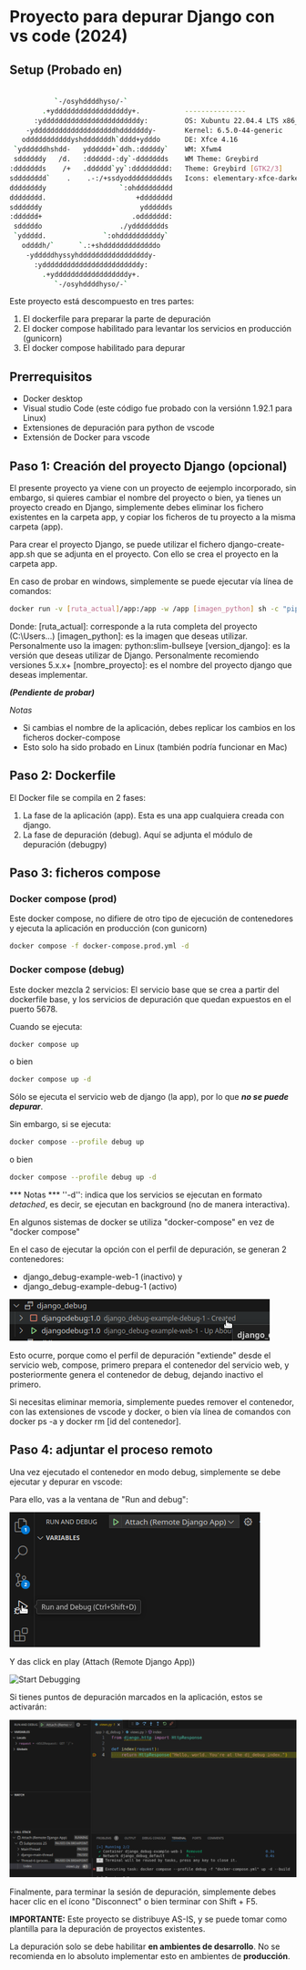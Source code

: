 # Proyecto para depurar Django con vs code (2024) #

## Setup (Probado en) ##
```bash

           `-/osyhddddhyso/-`               
        .+yddddddddddddddddddy+.           --------------- 
      :yddddddddddddddddddddddddy:         OS: Xubuntu 22.04.4 LTS x86_64 
    -yddddddddddddddddddddhdddddddy-       Kernel: 6.5.0-44-generic 
   odddddddddddyshdddddddh`dddd+ydddo      DE: Xfce 4.16 
 `yddddddhshdd-   ydddddd+`ddh.:dddddy`    WM: Xfwm4 
 sddddddy   /d.   :dddddd-:dy`-ddddddds    WM Theme: Greybird 
:ddddddds    /+   .dddddd`yy`:ddddddddd:   Theme: Greybird [GTK2/3] 
sdddddddd`    .    .-:/+ssdyodddddddddds   Icons: elementary-xfce-darker [GTK2/ 
ddddddddy                  `:ohddddddddd   
dddddddd.                      +dddddddd   
sddddddy                        ydddddds   
:dddddd+                      .oddddddd:   
 sdddddo                   ./ydddddddds    
 `yddddd.              `:ohddddddddddy`    
   oddddh/`      `.:+shdddddddddddddo      
    -ydddddhyssyhdddddddddddddddddy-       
      :yddddddddddddddddddddddddy:         
        .+yddddddddddddddddddy+.           
           `-/osyhddddhyso/-`
```

Este proyecto está descompuesto en tres partes:
1. El dockerfile para preparar la parte de depuración
2. El docker compose habilitado para levantar los servicios en producción (gunicorn)
3. El docker compose habilitado para depurar

## Prerrequisitos ##
- Docker desktop
- Visual studio Code (este código fue probado con la versiónn 1.92.1 para Linux)
- Extensiones de depuración para python de vscode
- Extensión de Docker para vscode

## Paso 1: Creación del proyecto Django (opcional) ##
El presente proyecto ya viene con un proyecto de eejemplo incorporado, sin embargo, si quieres cambiar el nombre del proyecto o bien, ya tienes un proyecto creado en Django, simplemente debes eliminar los fichero existentes en la carpeta app, y copiar los ficheros de tu proyecto a la misma carpeta (app).

Para crear el proyecto Django, se puede utilizar el fichero django-create-app.sh que se adjunta en el proyecto. Con ello se crea el proyecto en la carpeta app.

En caso de probar en windows, simplemente se puede ejecutar vía línea de comandos:

```bash
docker run -v [ruta_actual]/app:/app -w /app [imagen_python] sh -c "pip install Django==[version_django] && django-admin startproject [nombre_proyecto] ."
```
Donde:
[ruta_actual]: corresponde a la ruta completa del proyecto (C:\Users...)
[imagen_python]: es la imagen que deseas utilizar. Personalmente uso la imagen:  python:slim-bullseye
[version_django]: es la versión que deseas utilizar de Django. Personalmente recomiendo versiones 5.x.x+
[nombre_proyecto]: es el nombre del proyecto django que deseas implementar.

***(Pendiente de probar)***

*Notas*
- Si cambias el nombre de la aplicación, debes replicar los cambios en los ficheros docker-compose
- Esto solo ha sido probado en Linux (también podría funcionar en Mac)

## Paso 2: Dockerfile ##

El Docker file se compila en 2 fases:
1. La fase de la aplicación (app). Esta es una app cualquiera creada con django.
2. La fase de depuración (debug). Aquí se adjunta el módulo de depuración (debugpy)

## Paso 3: ficheros compose ##

### Docker compose (prod) ###
Este docker compose, no difiere de otro tipo de ejecución de contenedores y ejecuta la aplicación en producción (con gunicorn)
```bash
docker compose -f docker-compose.prod.yml -d
```


### Docker compose (debug) ###
Este docker mezcla 2 servicios: El servicio base que se crea a partir del dockerfile base, y los servicios de depuración que quedan expuestos en el puerto 5678.

Cuando se ejecuta:

```bash
docker compose up
```
o bien 
```bash
docker compose up -d
```
Sólo se ejecuta el servicio web de django (la app), por lo que ***no se puede depurar***.


Sin embargo, si se ejecuta:
```bash
docker compose --profile debug up
```
o bien 
```bash
docker compose --profile debug up -d
```
*** Notas ***
''-d'': indica que los servicios se ejecutan en formato *detached*, es decir, se ejecutan en background (no de manera interactiva).

En algunos sistemas de docker se utiliza "docker-compose" en vez de "docker compose"


En el caso de ejecutar la opción con el perfil de depuración, se generan 2 contenedores:
- django_debug-example-web-1 (inactivo) y 
- django_debug-example-debug-1 (activo)


![Contenedores](https://github.com/jyefi/django_debug/blob/main/doc/img/containers.png?raw=true)


Esto ocurre, porque como el perfil de depuración "extiende" desde el servicio web, compose, primero prepara el contenedor del servicio web, y posteriormente genera el contenedor de debug, dejando inactivo el primero.

Si necesitas eliminar memoria, simplemente puedes remover el contenedor, con las extensiones de vscode y docker, o bien vía línea de comandos con docker ps -a y docker rm [id del contenedor].

## Paso 4: adjuntar el proceso remoto  ##
Una vez ejecutado el contenedor en modo debug, simplemente se debe ejecutar y depurar en vscode:

Para ello, vas a la ventana de "Run and debug":


![Run and debug](https://github.com/jyefi/django_debug/blob/main/doc/img/run_and_debug.png?raw=true)

Y das click en play (Attach (Remote Django App))

![Start Debugging](https://github.com/jyefi/django_debug/blob/main/doc/img/start_debbugging.png?raw=true)

Si tienes puntos de depuración marcados en la aplicación, estos se activarán:

![Debugging](https://github.com/jyefi/django_debug/blob/main/doc/img/debugging.png?raw=true)

Finalmente, para terminar la sesión de depuración, simplemente debes hacer clic en el ícono "Disconnect" o bien terminar con Shift + F5.

**IMPORTANTE:**
Este proyecto se distribuye AS-IS, y se puede tomar como plantilla para la depuración de proyectos existentes.

La depuración solo se debe habilitar **en ambientes de desarrollo**. No se recomienda en lo absoluto implementar esto en ambientes de **producción**.
